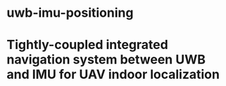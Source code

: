 # uwb-imu-positioning
# Tightly-coupled integrated navigation system between UWB and IMU for UAV indoor localization
